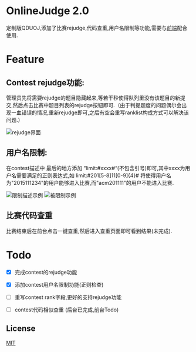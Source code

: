 # OnlineJudge 2.0

定制版QDUOJ,添加了比赛rejudge,代码查重,用户名限制等功能,需要与[前端](https://github.com/ExpMango/OnlineJudgeFE)配合使用.

# Feature

## Contest rejudge功能:

管理员先将需要rejudge的题目隐藏起来,等若干秒使得队列里没有该题目的新提交,然后点击比赛中题目列表的rejudge按钮即可.（由于判提题度的问题偶尔会出现一血错误的情况,重新rejudge即可,之后有空会重写ranklist构成方式可以解决该问题.）

![rejudge界面][1]


## 用户名限制: 

在contest描述中 最后的地方添加 “limit:#xxxx#“(不包含引号)即可,其中xxxx为用户名需要满足的正则表达式,如 limit:#201[5-8]11[0-9]{4}# 将使得用户名为"2015111234"的用户能够进入比赛,而"acm201111"的用户不能进入比赛.

![限制描述示例][2]
![被限制示例][3]

## 比赛代码查重

比赛结束后在前台点击一键查重,然后进入查重页面即可看到结果(未完成).

# Todo

- [x] 完成contest的rejudge功能
- [x] 添加contest用户名限制功能(正则检查)
- [ ] 重写contest rank字段,更好的支持rejudge功能
- [ ] contest代码相似查重 (后台已完成,前台Todo)



## License

[MIT](http://opensource.org/licenses/MIT)


  [1]: https://raw.githubusercontent.com/HandsomeHow/OnlineJudge/master/docs/rejudge_in_contest.png
  [2]: https://raw.githubusercontent.com/HandsomeHow/OnlineJudge/master/docs/limit_example.png
  [3]: https://raw.githubusercontent.com/HandsomeHow/OnlineJudge/master/docs/limit_result.png
